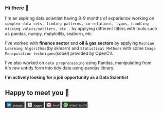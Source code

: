 ### Hi there 👋

I'm an aspiring data scientist having 8-9 months of experience working on `complex data sets, finding patterns, co-relations, typos, handling missing values/outliers, etc .` by applying different filters with 
tools such as pandas, numpy, matplotlib, seaborn, etc.

I've worked with **finance sector** and **oil & gas sectors** by applying `Machine Learning Algorithms`(by sklearn) and `Statistical Methods` with some `Image Manipulation techniques`(sobel) provided by OpenCV.

I've also worked on `data preprocessing` using Pandas, manipulating from it's raw untidy form into tidy data using pandas library.

**I'm actively looking for a job opportunity as a Data Scientist**
## Happy to meet you 🤩
[<img src='./linkedin.png' height=20/>](https://www.linkedin.com/in/parthlathiya42) [<img src='./kaggle.png' height=20/>](https://www.kaggle.com/parthlathiya42) [<img src='./mail.png' height=20/>](plathiya2611@gmail.com) [<img src='./whatsapp.png' height=20/>]()
